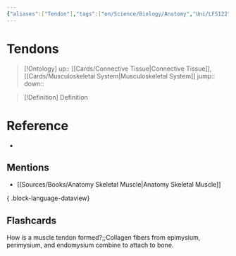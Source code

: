 ```yaml
---
{"aliases":["Tendon"],"tags":["on/Science/Biology/Anatomy","Uni/LFS122"],"date created":"2022-12-10 Sat","edited":"2023-04-06 Thu","dg-publish":true,"permalink":"/cards/tendons/","dgPassFrontmatter":true}
---
```


# Tendons

> [!Ontology]
> up:: [[Cards/Connective Tissue\|Connective Tissue]], [[Cards/Musculoskeletal System\|Musculoskeletal System]]
> jump::
> down:: 

> [!Definition] Definition
> 

# Reference
- 

## Mentions
- [[Sources/Books/Anatomy Skeletal Muscle\|Anatomy Skeletal Muscle]]

{ .block-language-dataview}

## Flashcards

How is a muscle tendon formed?;;Collagen fibers from epimysium, perimysium, and endomysium combine to attach to bone.
<!--SR:!2023-10-13,3,150-->